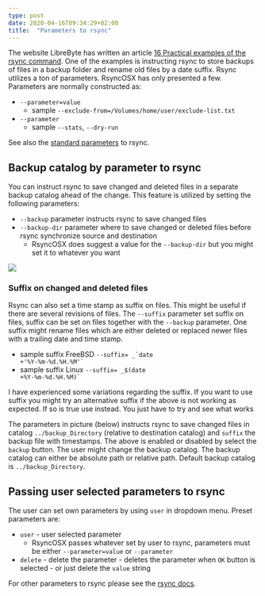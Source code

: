 ```yaml
---
type: post
date: 2020-04-16T09:34:29+02:00
title:  "Parameters to rsync"
---
```


The website LibreByte has written an article [16 Practical examples of the rsync command](http://www.librebyte.net/en/gnulinux/14-practical-examples-of-the-rsync-command/). One of the examples is instructing rsync to store backups of files in a backup folder and rename old files by a date suffix. Rsync utilizes a ton of parameters. RsyncOSX has only presented a few. Parameters are normally constructed as:

- `--parameter=value`
	- sample `--exclude-from=/Volumes/home/user/exclude-list.txt`
- `--parameter`
	- sample `--stats`, `--dry-run`

See also the [standard parameters](/RsyncParameters) to rsync.

## Backup catalog by parameter to rsync

You can instruct rsync to save changed and deleted files in a separate backup catalog ahead of the change. This feature is utilized by setting the following parameters:

- `--backup` parameter instructs rsync to save changed files
- `--backup-dir` parameter where to save changed or deleted files before rsync synchronize source and destination
	- RsyncOSX does suggest a value for the `--backup-dir` but you might set it to whatever you want

![](/images/RsyncOSX/master/rsync/rsync.png)

### Suffix on changed and deleted files

Rsync can also set a time stamp as suffix on files. This might be useful if there are several revisions of files. The `--suffix` parameter set suffix on files, suffix can be set on files together with the `--backup` parameter. One suffix might rename files which are either deleted or replaced newer files with a trailing date and time stamp.

- sample suffix FreeBSD <code>--suffix= _\`date +'%Y-%m-%d.%H.%M'`</code>
- sample suffix Linux <code>--suffix= _$(date +%Y-%m-%d.%H.%M)`</code>

I have experienced some variations regarding the suffix. If you want to use suffix you might try an alternative suffix if the above is not working as expected. If so is true use  instead. You just have to try and see what works

The parameters in picture (below) instructs rsync to save changed files in catalog `../backup_Directory` (relative to destination catalog) and `suffix` the backup file with timestamps. The above is enabled or disabled by select the `backup` button. The user might change the backup catalog. The backup catalog can either be absolute path or relative path. Default backup catalog is `../backup_Directory`.

## Passing user selected parameters to rsync

The user can set own parameters by using `user` in dropdown menu. Preset parameters are:

- `user` - user selected parameter
	- RsyncOSX passes whatever set by user to rsync, parameters must be either `--parameter=value` or `--parameter`
- `delete` - delete the parameter
		- deletes the parameter when `OK` button is selected
		- or just delete the `value` string

For other parameters to rsync please see the [rsync docs](https://download.samba.org/pub/rsync/rsync.html).
